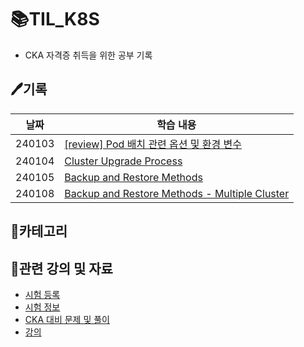 # 📚TIL_K8S
- CKA 자격증 취득을 위한 공부 기록

## 🖊️기록
|날짜|학습 내용|
|---|---|
|240103|[[review] Pod 배치 관련 옵션 및 환경 변수](https://github.com/heewon00/TIL_K8S/blob/main/review/Pod%20%EB%B0%B0%EC%B9%98%20%EA%B4%80%EB%A0%A8%20%EC%98%B5%EC%85%98%20%EB%B0%8F%20%ED%99%98%EA%B2%BD%20%EB%B3%80%EC%88%98.md)|
|240104|[Cluster Upgrade Process](https://github.com/heewon00/TIL_K8S/blob/main/clusterMaintenance/Cluster%20Upgrade%20Process.md)|
|240105|[Backup and Restore Methods](https://github.com/heewon00/TIL_K8S/blob/main/clusterMaintenance/Backup%20and%20Restore%20Methods.md)|
|240108|[Backup and Restore Methods - Multiple Cluster](https://github.com/heewon00/TIL_K8S/blob/main/clusterMaintenance/Backup%20and%20Restore%20Methods%20-%20Multiple%20Cluster.md)|

## 📝카테고리


## 🔗관련 강의 및 자료
- [시험 등록](https://trainingportal.linuxfoundation.org/learn/dashboard/) <br>
- [시험 정보](https://velog.io/@jkseo50/Kubernetes-CKA-Certified-Kubernetes-Administrator-취득-후기) <br>
- [CKA 대비 문제 및 풀이](https://junior-developer.tistory.com/97) <br>
- [강의](https://www.udemy.com/course/certified-kubernetes-administrator-with-practice-tests/) <br>
